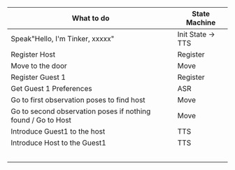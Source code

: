 | What to do                                                   | State Machine     |
| ------------------------------------------------------------ | ----------------- |
| Speak"Hello, I'm Tinker, xxxxx"                              | Init State -> TTS |
| Register Host                                                | Register          |
| Move to the door                                             | Move              |
| Register Guest 1                                             | Register          |
| Get Guest 1 Preferences                                      | ASR               |
| Go to first observation poses to find host                   | Move              |
| Go to second observation poses if nothing found / Go to Host | Move              |
| Introduce Guest1 to the host                                 | TTS               |
| Introduce Host to the Guest1                                 | TTS               |
|                                                              |                   |
|                                                              |                   |
|                                                              |                   |
|                                                              |                   |
|                                                              |                   |

